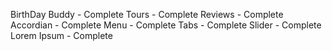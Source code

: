 BirthDay Buddy - Complete
Tours - Complete
Reviews - Complete
Accordian - Complete
Menu - Complete
Tabs - Complete
Slider - Complete
Lorem Ipsum - Complete
